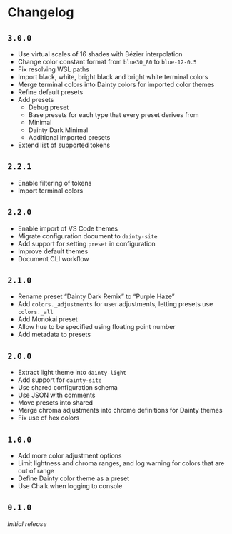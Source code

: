 # Changelog

## `3.0.0`

- Use virtual scales of 16 shades with Bézier interpolation
- Change color constant format from `blue30_80` to `blue-12-0.5`
- Fix resolving WSL paths
- Import black, white, bright black and bright white terminal colors
- Merge terminal colors into Dainty colors for imported color themes
- Refine default presets
- Add presets
  - Debug preset
  - Base presets for each type that every preset derives from
  - Minimal
  - Dainty Dark Minimal
  - Additional imported presets
- Extend list of supported tokens

## `2.2.1`

- Enable filtering of tokens
- Import terminal colors

## `2.2.0`

- Enable import of VS Code themes
- Migrate configuration document to `dainty-site`
- Add support for setting `preset` in configuration
- Improve default themes
- Document CLI workflow

## `2.1.0`

- Rename preset “Dainty Dark Remix” to “Purple Haze”
- Add `colors._adjustments` for user adjustments, letting presets use `colors._all`
- Add Monokai preset
- Allow hue to be specified using floating point number
- Add metadata to presets

## `2.0.0`

- Extract light theme into `dainty-light`
- Add support for `dainty-site`
- Use shared configuration schema
- Use JSON with comments
- Move presets into shared
- Merge chroma adjustments into chrome definitions for Dainty themes
- Fix use of hex colors

## `1.0.0`

- Add more color adjustment options
- Limit lightness and chroma ranges, and log warning for colors that are out of range
- Define Dainty color theme as a preset
- Use Chalk when logging to console

## `0.1.0`

_Initial release_
